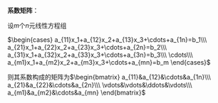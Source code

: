 **系数矩阵**：

设$m$个$n$元线性方程组

$\begin{cases}
a_{11}x_1+a_{12}x_2+a_{13}x_3+\cdots+a_{1n}=b_1\\\ 
a_{21}x_1+a_{22}x_2+a_{23}x_3+\cdots+a_{2n}=b_2\\\ 
a_{31}x_1+a_{32}x_2+a_{33}x_3+\cdots+a_{3n}=b_3\\\ 
\cdots\\\ 
a_{m1}x_1+a_{m2}x_2+a_{m3}x_3+\cdots+a_{mn}=b_m
\end{cases}$

则其系数构成的矩阵为$\begin{bmatrix}
a_{11}&a_{12}&\cdots&a_{1n}\\\ 
a_{21}&a_{22}&\cdots&a_{2n}\\\ 
\vdots&\vdots&\ddots&\vdots\\\ 
a_{m1}&a_{m2}&\cdots&a_{mn}
\end{bmatrix}$
